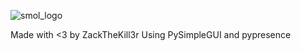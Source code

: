 
![smol_logo](https://user-images.githubusercontent.com/74843835/144769254-18a33905-b13d-49ff-aa57-423fe9bd5564.png)

Made with <3 by ZackTheKill3r
Using PySimpleGUI and pypresence
